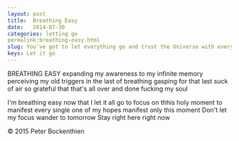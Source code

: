 ```yaml
---
layout: post
title:  Breathing Easy
date:   2014-07-30
categories: letting go
permalink:breathing-easy.html
slug: You've got to let everything go and trust the Universe with every aspect of your life.
keys: Let it go
---
```

BREATHING EASY
expanding my awareness
to my infinite memory
perceiving my old triggers
in the last of breathing
		gasping
				for that last suck of air
		so grateful that that's
		all over and done fucking my soul

I'm breathing easy
		now that I let it all go
		to focus on thhis holy moment
			to manifest every single one of my hopes
			manifest only this moment
			Don't let my focus wander to tomorrow
			Stay right here right now

&copy; 2015 Peter Bockenthien